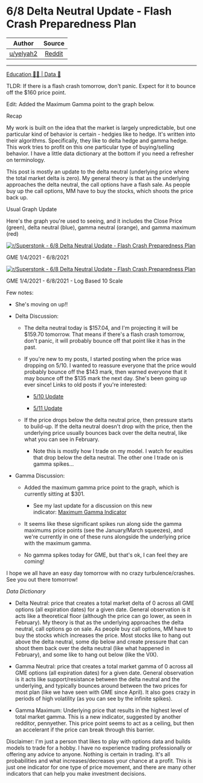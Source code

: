 6/8 Delta Neutral Update - Flash Crash Preparedness Plan
========================================================

| Author       | Source       | 
| :-------------: |:-------------:|
|  [u/yelyah2](https://www.reddit.com/user/yelyah2/) | [Reddit](https://www.reddit.com/r/Superstonk/comments/nvl0sy/68_delta_neutral_update_flash_crash_preparedness/) | 

---

[Education 👨‍🏫 | Data 🔢](https://www.reddit.com/r/Superstonk/search?q=flair_name%3A%22Education%20%F0%9F%91%A8%E2%80%8D%F0%9F%8F%AB%20%7C%20Data%20%F0%9F%94%A2%22&restrict_sr=1)

TLDR: If there is a flash crash tomorrow, don't panic. Expect for it to bounce off the $160 price point.

Edit: Added the Maximum Gamma point to the graph below.

Recap

My work is built on the idea that the market is largely unpredictable, but one particular kind of behavior is certain - hedgies like to hedge. It's written into their algorithms. Specifically, they like to delta hedge and gamma hedge. This work tries to profit on this one particular type of buying/selling behavior. I have a little data dictionary at the bottom if you need a refresher on terminology.

This post is mostly an update to the delta neutral (underlying price where the total market delta is zero). My general theory is that as the underlying approaches the delta neutral, the call options have a flash sale. As people buy up the call options, MM have to buy the stocks, which shoots the price back up.

Usual Graph Update

Here's the graph you're used to seeing, and it includes the Close Price (green), delta neutral (blue), gamma neutral (orange), and gamma maximum (red)

[![r/Superstonk - 6/8 Delta Neutral Update - Flash Crash Preparedness Plan](https://preview.redd.it/fefq4x4a16471.png?width=911&format=png&auto=webp&s=9834b4d8bb54e803a45be68746d35629ce15504d)](https://preview.redd.it/fefq4x4a16471.png?width=911&format=png&auto=webp&s=9834b4d8bb54e803a45be68746d35629ce15504d)

GME 1/4/2021 - 6/8/2021

[![r/Superstonk - 6/8 Delta Neutral Update - Flash Crash Preparedness Plan](https://preview.redd.it/8o5n1n5z16471.png?width=911&format=png&auto=webp&s=a6d4979f5cbd45d5a74b88a9c68ab0ac0896003d)](https://preview.redd.it/8o5n1n5z16471.png?width=911&format=png&auto=webp&s=a6d4979f5cbd45d5a74b88a9c68ab0ac0896003d)

GME 1/4/2021 - 6/8/2021 - Log Based 10 Scale

Few notes:

-   She's moving on up!!

-   Delta Discussion:

    -   The delta neutral today is $157.04, and I'm projecting it will be $159.70 tomorrow. That means if there's a flash crash tomorrow, don't panic, it will probably bounce off that point like it has in the past.

    -   If you're new to my posts, I started posting when the price was dropping on 5/10. I wanted to reassure everyone that the price would probably bounce off the $143 mark, then warned everyone that it may bounce off the $135 mark the next day. She's been going up ever since! Links to old posts if you're interested:

        -   [5/10 Update](https://www.reddit.com/r/Superstonk/comments/n9cutk/gme_bouncing_off_delta_neutral_price_today/)

        -   [5/11 Update](https://www.reddit.com/r/Superstonk/comments/na952e/gme_delta_neutral_price_update/?utm_source=share&utm_medium=web2x&context=3)

    -   If the price drops below the delta neutral price, then pressure starts to build-up. If the delta neutral doesn't drop with the price, then the underlying price usually bounces back over the delta neutral, like what you can see in February.

        -   Note this is mostly how I trade on my model. I watch for equities that drop below the delta neutral. The other one I trade on is gamma spikes...

-   Gamma Discussion:

    -   Added the maximum gamma price point to the graph, which is currently sitting at $301.

        -   See my last update for a discussion on this new indicator: [Maximum Gamma Indicator](https://www.reddit.com/r/Superstonk/comments/ntw1h1/662021_gamma_update_review_of_gamma_maximums/)

    -   It seems like these significant spikes run along side the gamma maximums price points (see the January/March squeezes), and we're currently in one of these runs alongside the underlying price with the maximum gamma.

    -   No gamma spikes today for GME, but that's ok, I can feel they are coming!

I hope we all have an easy day tomorrow with no crazy turbulence/crashes. See you out there tomorrow!

*Data Dictionary*

-   Delta Neutral: price that creates a total market delta of 0 across all GME options (all expiration dates) for a given date. General observation is it acts like a theoretical floor (although the price can go lower, as seen in February). My theory is that as the underlying approaches the delta neutral, call options go on sale. As people buy call options, MM have to buy the stocks which increases the price. Most stocks like to hang out above the delta neutral, some dip below and create pressure that can shoot them back over the delta neutral (like what happened in February), and some like to hang out below (like the VIX).

-   Gamma Neutral: price that creates a total market gamma of 0 across all GME options (all expiration dates) for a given date. General observation is it acts like support/resistance between the delta neutral and the underlying, and typically bounces around between the two prices for most plan (like we have seen with GME since April). It also goes crazy in periods of high volatility (as you can see by the infinite spikes).

-   Gamma Maximum: Underlying price that results in the highest level of total market gamma. This is a new indicator, suggested by another redditor, pennyether. This price point seems to act as a ceiling, but then an accelerant if the price can break through this barrier.

Disclaimer: I'm just a person that likes to play with options data and builds models to trade for a hobby. I have no experience trading professionally or offering any advice to anyone. Nothing is certain in trading. It's all probabilities and what increases/decreases your chance at a profit. This is just one indicator for one type of price movement, and there are many other indicators that can help you make investment decisions.
